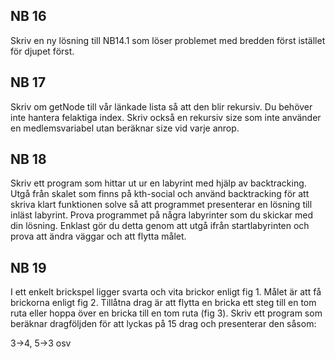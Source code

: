 ## NB 16

Skriv en ny lösning till NB14.1 som löser problemet med bredden först istället för djupet först.

## NB 17

Skriv om getNode till vår länkade lista så att den blir rekursiv. Du behöver inte hantera felaktiga index. Skriv också
en rekursiv size som inte använder en medlemsvariabel utan beräknar size vid varje anrop.

## NB 18

Skriv ett program som hittar ut ur en labyrint med hjälp av backtracking. Utgå från skalet som finns på kth-social och
använd backtracking för att skriva klart funktionen solve så att programmet presenterar en lösning till inläst labyrint.
Prova programmet på några labyrinter som du skickar med din lösning. Enklast gör du detta genom att utgå ifrån
startlabyrinten och prova att ändra väggar och att flytta målet.

## NB 19

I ett enkelt brickspel ligger svarta och vita brickor enligt fig 1. Målet är att få brickorna enligt fig 2. Tillåtna
drag är att flytta en bricka ett steg till en tom ruta eller hoppa över en bricka till en tom ruta
(fig 3). Skriv ett program som beräknar dragföljden för att lyckas på 15 drag och presenterar den såsom:

3->4, 5->3 osv